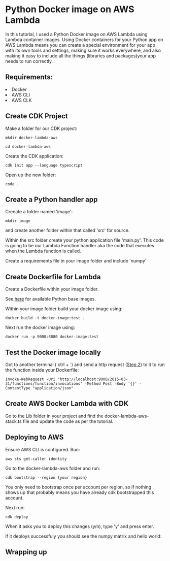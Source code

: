 # Python Docker image on AWS Lambda

In this tutorial, I used a Python Docker image on AWS Lambda using Lambda container images. Using Docker containers for your Python app on AWS Lambda means you can create a special environment for your app with its own tools and settings, making sure it works everywhere, and also making it easy to include all the things (libraries and packages)your app needs to run correctly.

## Requirements:

<li>Docker</li>
<li>AWS CLI</li>
<li>AWS CLK</li>

## Create CDK Project

Make a folder for our CDK project:
```pwsh
mkdir docker-lambda-aws
```
```pwsh
cd docker-lambda-aws
```
Create the CDK application:
```pwsh
cdk init app --language typescript
```
Open up the new folder:
```pwsh
code .
```
## Create a Python handler app
Creeate a folder named 'image':
```pwsh
mkdir image
```
and create another folder within that called 'src' for source.

Within the src folder create your python application file 'main.py'. This code is going to be our Lambda Function handler aka the code that executes when the Lambda function is called.

Create a requirements file in your image folder and include 'numpy'

## Create Dockerfile for Lambda

Create a Dockerfile within your image folder.

See [here](https://docs.aws.amazon.com/lambda/latest/dg/python-image.html) for available Python base images.

Within your image folder build your docker image using:
```pwsh
docker build -t docker-image:test .
```
Next run the docker image using:
```pwsh
docker run -p 9000:8080 docker-image:test
```
## Test the Docker image locally
Got to another terminal ( ctrl + `) and send a http request ([Step 2](https://docs.aws.amazon.com/lambda/latest/dg/python-image.html)) to it to run the function inside your Dockerfile:
```pwsh
Invoke-WebRequest -Uri "http://localhost:9000/2015-03-31/functions/function/invocations" -Method Post -Body '{}' -ContentType "application/json"
```
## Create AWS Docker Lambda with CDK

Go to the Lib folder in your project and find the docker-lambda-aws-stack.ts file and update the code as per the tutorial.

## Deploying to AWS

Ensure AWS CLI is configured. Run:
```pwsh
aws sts get-caller identity
```
Go to the docker-lambda-aws folder and run:
```pwsh
cdk bootstrap --region {your region}
```
You only need to bootstrap once per account per region, so if nothing shows up that probably means you have already cdk bootstrapped this account.

Next run:
```pwsh
cdk deploy
```
When it asks you to deploy this changes (y/n), type 'y' and press enter.

If it deploys successfuly you should see the numpy matrix and hello world:



## Wrapping up


